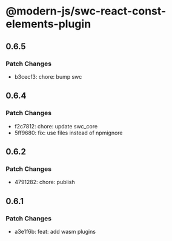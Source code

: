 # @modern-js/swc-react-const-elements-plugin

## 0.6.5

### Patch Changes

- b3cecf3: chore: bump swc

## 0.6.4

### Patch Changes

- f2c7812: chore: update swc_core
- 5ff9680: fix: use files instead of npmignore

## 0.6.2

### Patch Changes

- 4791282: chore: publish

## 0.6.1

### Patch Changes

- a3e1f6b: feat: add wasm plugins
